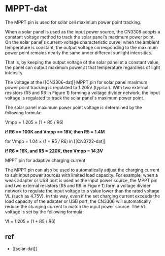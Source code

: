 
# MPPT-dat

The MPPT pin is used for solar cell maximum power point tracking.

When a solar panel is used as the input power source, the CN3306 adopts a constant voltage method to track the solar panel's maximum power point. On the solar panel's current-voltage characteristic curve, when the ambient temperature is constant, the output voltage corresponding to the maximum power point remains nearly the same under different sunlight intensities. 

That is, by keeping the output voltage of the solar panel at a constant value, the panel can output maximum power at that temperature regardless of light intensity.

The voltage at the [[CN3306-dat]] MPPT pin for solar panel maximum power point tracking is regulated to 1.205V (typical). With two external resistors (R5 and R6 in Figure 1) forming a voltage divider network, the input voltage is regulated to track the solar panel's maximum power point.

The solar panel maximum power point voltage is determined by the following formula:

 Vmpp = 1.205 × (1 + R5 / R6)

**if R6 == 100K and Vmpp == 18V, then R5 = 1.4M**

for Vmpp = 1.04 × (1 + R5 / R6) in [[CN3722-dat]]

**if R6 = 16K, and R5 = 220K, then Vmpp = 14.3V**

MPPT pin for adaptive charging current

The MPPT pin can also be used to automatically adjust the charging current to suit input power sources with limited load capacity. For example, when a weak adapter or USB port is used as the input power source, the MPPT pin and two external resistors (R5 and R6 in Figure 1) form a voltage divider network to regulate the input voltage to a value lower than the rated voltage VL (such as 4.75V). In this way, even if the set charging current exceeds the load capacity of the adapter or USB port, the CN3306 will automatically reduce the charging current to match the input power source. The VL voltage is set by the following formula:

 Vl = 1.205 × (1 + R5 / R6)


## ref 

- [[solar-dat]]